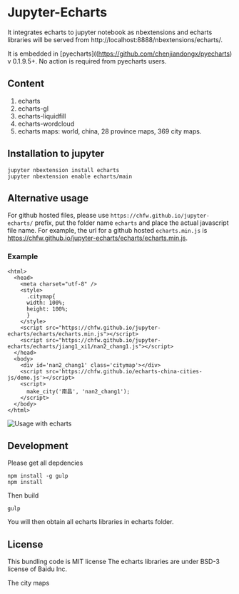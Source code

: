 # Jupyter-Echarts

It integrates echarts to jupyter notebook as nbextensions and echarts libraries will be served from http://localhost:8888/nbextensions/echarts/.


It is embedded in [pyecharts]((https://github.com/chenjiandongx/pyecharts) v 0.1.9.5+. No action is required from pyecharts users.

## Content

1. echarts
1. echarts-gl
1. echarts-liquidfill
1. echarts-wordcloud
1. echarts maps: world, china, 28 province maps, 369 city maps.

## Installation to jupyter

```shell
jupyter nbextension install echarts
jupyter nbextension enable echarts/main
```

## Alternative usage

For github hosted files, please use `https://chfw.github.io/jupyter-echarts/` prefix, put the folder name `echarts` and place the actual javascript file name. For example, the url for a github hosted `echarts.min.js` is https://chfw.github.io/jupyter-echarts/echarts/echarts.min.js.

### Example

```
<html>
  <head>
    <meta charset="utf-8" />
	<style>
	  .citymap{
	  width: 100%;
	  height: 100%;
	  }
	</style>
  	<script src="https://chfw.github.io/jupyter-echarts/echarts/echarts.min.js"></script>
	<script src="https://chfw.github.io/jupyter-echarts/echarts/jiang1_xi1/nan2_chang1.js"></script>
  </head>
  <body>
	<div id='nan2_chang1' class='citymap'></div>
	<script src='https://chfw.github.io/echarts-china-cities-js/demo.js'></script>
	<script>
	  make_city('南昌', 'nan2_chang1');
	</script>
  </body>
</html>
```

![Usage with echarts](https://chfw.github.io/echarts-china-cities-js/nanchang.png)

## Development

Please get all depdencies

```shell
npm install -g gulp
npm install
```

Then build

```shell
gulp
```

You will then obtain all echarts libraries in echarts folder.


## License

This bundling code is MIT license
The echarts libraries are under BSD-3 license of Baidu Inc.

The city maps 